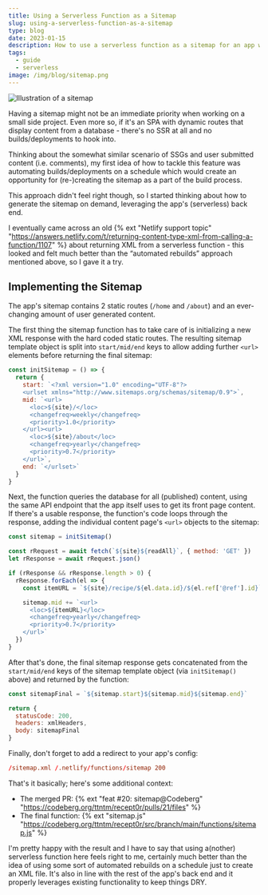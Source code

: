 ```yaml
---
title: Using a Serverless Function as a Sitemap
slug: using-a-serverless-function-as-a-sitemap
type: blog
date: 2023-01-15
description: How to use a serverless function as a sitemap for an app with dynamic user created content.
tags:
  - guide
  - serverless
image: /img/blog/sitemap.png
---
```


<img src="/img/blog/sitemap.png" class="img-fluid img-center" alt="Illustration of a sitemap">

Having a sitemap might not be an immediate priority when working on a small side project. Even more so, if it's an SPA with dynamic routes that display content from a database - there's no SSR at all and no builds/deployments to hook into.

Thinking about the somewhat similar scenario of SSGs and user submitted content (i.e. comments), my first idea of how to tackle this feature was automating builds/deployments on a schedule which would create an opportunity for (re-)creating the sitemap as a part of the build process.

This approach didn't feel right though, so I started thinking about how to generate the sitemap on demand, leveraging the app's (serverless) back end.

I eventually came across an old {% ext "Netlify support topic" "https://answers.netlify.com/t/returning-content-type-xml-from-calling-a-function/1107" %} about returning XML from a serverless function - this looked and felt much better than the “automated rebuilds” approach mentioned above, so I gave it a try.

## Implementing the Sitemap

The app's sitemap contains 2 static routes (`/home` and `/about`) and an ever-changing amount of user generated content.

The first thing the sitemap function has to take care of is initializing a new XML response with the hard coded static routes. The resulting sitemap template object is split into `start/mid/end` keys to allow adding further `<url>` elements before returning the final sitemap:

```js
const initSitemap = () => {
  return {
    start: `<?xml version="1.0" encoding="UTF-8"?>
    <urlset xmlns="http://www.sitemaps.org/schemas/sitemap/0.9">`,
    mid: `<url>
      <loc>${site}/</loc>
      <changefreq>weekly</changefreq>
      <priority>1.0</priority>
    </url><url>
      <loc>${site}/about</loc>
      <changefreq>yearly</changefreq>
      <priority>0.7</priority>
    </url>`,
    end: `</urlset>`
  }
}
```

Next, the function queries the database for all (published) content, using the same API endpoint that the app itself uses to get its front page content. If there's a usable response, the function's code loops through the response, adding the individual content page's `<url>` objects to the sitemap:

```js
const sitemap = initSitemap()

const rRequest = await fetch(`${site}${readAll}`, { method: 'GET' })
let rResponse = await rRequest.json()

if (rResponse && rResponse.length > 0) {
  rResponse.forEach(el => {
    const itemURL = `${site}/recipe/${el.data.id}/${el.ref['@ref'].id}`

    sitemap.mid += `<url>
      <loc>${itemURL}</loc>
      <changefreq>yearly</changefreq>
      <priority>0.7</priority>
    </url>`
  })
}
```

After that's done, the final sitemap response gets concatenated from the `start/mid/end` keys of the sitemap template object (via `initSitemap()` above) and returned by the function:

```js
const sitemapFinal = `${sitemap.start}${sitemap.mid}${sitemap.end}`

return {
  statusCode: 200,
  headers: xmlHeaders,
  body: sitemapFinal
}
```

Finally, don't forget to add a redirect to your app's config:

```toml
/sitemap.xml /.netlify/functions/sitemap 200
```

That's it basically; here's some additional context:

- The merged PR: {% ext "feat #20: sitemap@Codeberg" "https://codeberg.org/ttntm/recept0r/pulls/21/files" %}
- The final function: {% ext "sitemap.js" "https://codeberg.org/ttntm/recept0r/src/branch/main/functions/sitemap.js" %}

I'm pretty happy with the result and I have to say that using a(nother) serverless function here feels right to me, certainly much better than the idea of using some sort of automated rebuilds on a schedule just to create an XML file. It's also in line with the rest of the app's back end and it properly leverages existing functionality to keep things DRY.
